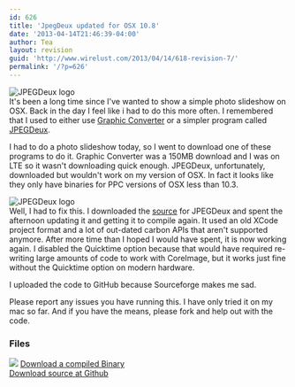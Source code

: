 ```yaml
---
id: 626
title: 'JpegDeux updated for OSX 10.8'
date: '2013-04-14T21:46:39-04:00'
author: Tea
layout: revision
guid: 'http://www.wirelust.com/2013/04/14/618-revision-7/'
permalink: '/?p=626'
---
```


![JPEGDeux logo](/apps/JPEGDeux/jpegdeux_1.png)  
It's been a long time since I've wanted to show a simple photo slideshow on OSX. Back in the day I feel like i had to do this more often. I remembered that I used to either use [Graphic Converter](http://www.lemkesoft.de/en/start/) or a simpler program called [JPEGDeux](http://sourceforge.net/projects/jpegdeux/).

I had to do a photo slideshow today, so I went to download one of these programs to do it. Graphic Converter was a 150MB download and I was on LTE so it wasn't downloading quick enough. JPEGDeux, unfortunately, downloaded but wouldn't work on my version of OSX. In fact it looks like they only have binaries for PPC versions of OSX less than 10.3.

![JPEGDeux logo](/apps/JPEGDeux/jpegdeux_3.png)  
Well, I had to fix this. I downloaded the [source](http://sourceforge.net/projects/jpegdeux/) for JPEGDeux and spent the afternoon updating it and getting it to compile again. It used an old XCode project format and a lot of out-dated carbon APIs that aren't supported anymore. After more time than I hoped I would have spent, it is now working again. I disabled the Quicktime option because that would have required re-writing large amounts of code to work with CoreImage, but it works just fine without the Quicktime option on modern hardware.

I uploaded the code to GitHub because Sourceforge makes me sad.

Please report any issues you have running this. I have only tried it on my mac so far. And if you have the means, please fork and help out with the code.

### Files

[![](http://www.wirelust.com/img/famfamicons/icons/page_white_put.png)](http://www.wirelust.com/apps/JPEGDeux/JPEGDeux_1.9.dmg) [Download a compiled Binary](http://www.wirelust.com/apps/JPEGDeux/jPEGDeux_1.9.dmg)  
[Download source at Github](https://github.com/teacurran/JpegDeux)